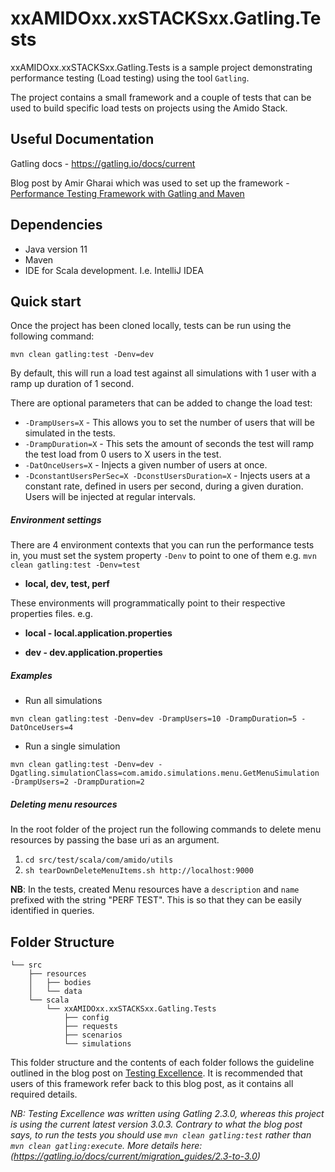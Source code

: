 # xxAMIDOxx.xxSTACKSxx.Gatling.Tests

xxAMIDOxx.xxSTACKSxx.Gatling.Tests is a sample project demonstrating performance testing (Load testing)
using the tool `Gatling`.

The project contains a small framework and a couple of tests that can be used to build specific load tests
on projects using the Amido Stack.

## Useful Documentation

Gatling docs - https://gatling.io/docs/current

Blog post by Amir Gharai which was used to set up the framework - 
[Performance Testing Framework with Gatling and Maven](https://www.testingexcellence.com/gatling-maven-performance-test-framework/)

## Dependencies

- Java version 11
- Maven
- IDE for Scala development. I.e. IntelliJ IDEA

## Quick start

Once the project has been cloned locally, tests can be run using the following command:

`mvn clean gatling:test -Denv=dev`

By default, this will run a load test against all simulations with 1 user with a ramp up duration of 1 second.

There are optional parameters that can be added to change the load test:

- `-DrampUsers=X` - This allows you to set the number of users that will be simulated in the tests.
- `-DrampDuration=X` - This sets the amount of seconds the test will ramp the test load from 0 users to X users in the test.
- `-DatOnceUsers=X` - Injects a given number of users at once.
- `-DconstantUsersPerSec=X -DconstUsersDuration=X` - Injects users at a constant rate, defined in users per second, during a given duration. Users will be injected at regular intervals.
##### Environment settings

There are 4 environment contexts that you can run the performance tests in, you must set the
system property `-Denv` to point to one of them e.g. `mvn clean gatling:test -Denv=test`

- **local, dev, test, perf**

These environments will programmatically point to their respective properties files.
e.g. 

- **local - local.application.properties**

- **dev - dev.application.properties**

##### Examples

- Run all simulations

`mvn clean gatling:test -Denv=dev -DrampUsers=10 -DrampDuration=5 -DatOnceUsers=4`

- Run a single simulation

`mvn clean gatling:test -Denv=dev -Dgatling.simulationClass=com.amido.simulations.menu.GetMenuSimulation -DrampUsers=2 -DrampDuration=2`

##### Deleting menu resources

In the root folder of the project run the following commands to delete menu resources by passing the base uri as an argument.

1. `cd src/test/scala/com/amido/utils`
2. `sh tearDownDeleteMenuItems.sh http://localhost:9000`

**NB**: In the tests, created Menu resources have a `description` and `name` prefixed with the string "PERF TEST".
This is so that they can be easily identified in queries.


## Folder Structure

```
└── src
    ├── resources
    │   ├── bodies
    │   └── data
    └── scala
        └── xxAMIDOxx.xxSTACKSxx.Gatling.Tests
            ├── config
            ├── requests
            ├── scenarios
            └── simulations
```

This folder structure and the contents of each folder follows the guideline outlined in the blog post on 
[Testing Excellence](https://www.testingexcellence.com/gatling-maven-performance-test-framework/).
It is recommended that users of this framework refer back to this blog post, as it contains all required details.

_NB: Testing Excellence was written using Gatling 2.3.0, whereas this project is using the current latest version 3.0.3. 
Contrary to what the blog post says, to run the tests you should use `mvn clean gatling:test` rather than `mvn clean gatling:execute`.
More details here: (https://gatling.io/docs/current/migration_guides/2.3-to-3.0)_